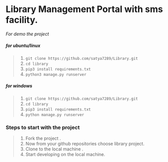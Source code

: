 # Library Management Portal with sms facility.

_For demo the project_

##### for ubuntu/linux
 
   > 1. `git clone https://github.com/satya7289/Library.git`
   > 2.  `cd library`
   > 3.  `pip3 install requirements.txt`
   > 4.  `python3 manage.py runserver`
 

##### for windows

   > 1. `git clone https://github.com/satya7289/Library.git`
   > 2.  `cd library`
   > 3.  `pip3 install requirements.txt`
   > 4.  `python manage.py runserver`
 
 
### Steps to start with the project 

>  1. Fork the project .
>  2. Now from your github repositories choose library project.
>  3. Clone to the local machine .
>  4. Start developing on the local machine.
